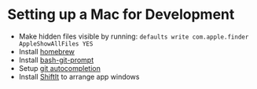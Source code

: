 # Setting up a Mac for Development

- Make hidden files visible by running: `defaults write com.apple.finder AppleShowAllFiles YES`
- Install [homebrew](http://brew.sh/)
- Install [bash-git-prompt](https://github.com/magicmonty/bash-git-prompt)
- Setup [git autocompletion](https://gist.github.com/johngibb/972430)
- Install [ShiftIt](https://github.com/fikovnik/ShiftIt) to arrange app windows

